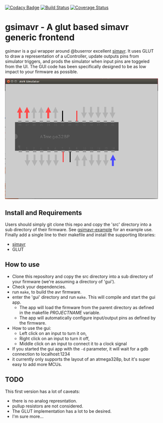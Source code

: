 
[![Codacy Badge](https://api.codacy.com/project/badge/Grade/b39eba961f9a474e97eefa2741aef92d)](https://www.codacy.com/app/WayneBooth/gsimavr?utm_source=github.com&utm_medium=referral&utm_content=WayneBooth/gsimavr&utm_campaign=badger)
[![Build Status](https://travis-ci.org/WayneBooth/gsimavr.png)](https://travis-ci.org/WayneBooth/gsimavr)
[![Coverage Status](https://coveralls.io/repos/github/WayneBooth/gsimavr/badge.svg?branch=master)](https://coveralls.io/github/WayneBooth/gsimavr?branch=master)

# gsimavr - A glut based simavr generic frontend

gsimavr is a gui wrapper around @buserror excellent [simavr](https://github.com/buserror/simavr). 
It uses GLUT to draw a representation of a uController, update outputs pins from simulator triggers, and prods the simulator when input pins are toggeled from the UI.
The GUI code has been specifically designed to be as low impact to your firmware as possible.

![ScreenShot](screenshot.png)

## Install and Requirements

Users should simply git clone this repo and copy the 'src' directory into a sub directory of their firmware. See [gsimavr-example](https://github.com/WayneBooth/gsimavr-example) for an example use. Finally add a single line to their makefile and install the supporting libraries:

* [simavr](https://github.com/buserror/simavr)
* GLUT

## How to use

* Clone this repository and copy the src directory into a sub directory of your firmware (we're assuming a directory of 'gui').
* Check your dependencies.
* run ```make```, to build the avr firmware.
* enter the 'gui' directory and run ```make```. This will compile and start the gui app.
  * The app will load the firmware from the parent directory as defined in the makefile *PROJECTNAME* variable.
  * The app will automatically configure input/output pins as defined by the firmware.
* How to use the gui:
  * Left click on an input to turn it on,
  * Right click on an input to turn it off,
  * Middle click on an input to connect it to a clock signal
* If you started the gui app with the ```-d``` parameter, it will wait for a gdb connection to localhost:1234
* it currently only supports the layout of an atmega328p, but it's super easy to add more MCUs.

## TODO

This first version has a lot of caveats:

* there is no analog represntation.
* pullup resistors are not considered.
* The GLUT implementation has a lot to be desired.
* I'm sure more...
